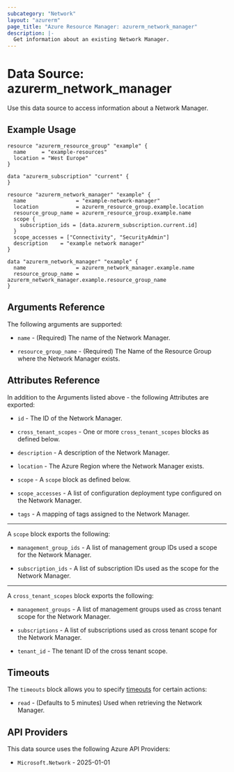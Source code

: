 ```yaml
---
subcategory: "Network"
layout: "azurerm"
page_title: "Azure Resource Manager: azurerm_network_manager"
description: |-
  Get information about an existing Network Manager.
---
```


# Data Source: azurerm_network_manager

Use this data source to access information about a Network Manager.

## Example Usage

```hcl
resource "azurerm_resource_group" "example" {
  name     = "example-resources"
  location = "West Europe"
}

data "azurerm_subscription" "current" {
}

resource "azurerm_network_manager" "example" {
  name                = "example-network-manager"
  location            = azurerm_resource_group.example.location
  resource_group_name = azurerm_resource_group.example.name
  scope {
    subscription_ids = [data.azurerm_subscription.current.id]
  }
  scope_accesses = ["Connectivity", "SecurityAdmin"]
  description    = "example network manager"
}

data "azurerm_network_manager" "example" {
  name                = azurerm_network_manager.example.name
  resource_group_name = azurerm_network_manager.example.resource_group_name
}
```

## Arguments Reference

The following arguments are supported:

* `name` - (Required) The name of the Network Manager.

* `resource_group_name` - (Required) The Name of the Resource Group where the Network Manager exists.


## Attributes Reference

In addition to the Arguments listed above - the following Attributes are exported:

* `id` - The ID of the Network Manager.

* `cross_tenant_scopes` - One or more `cross_tenant_scopes` blocks as defined below.

* `description` - A description of the Network Manager.

* `location` - The Azure Region where the Network Manager exists.

* `scope` - A `scope` block as defined below.

* `scope_accesses` - A list of configuration deployment type configured on the Network Manager.

* `tags` - A mapping of tags assigned to the Network Manager.

---

A `scope` block exports the following:

* `management_group_ids` - A list of management group IDs used a scope for the Network Manager.

* `subscription_ids` - A list of subscription IDs used as the scope for the Network Manager.

---

A `cross_tenant_scopes` block exports the following:

* `management_groups` - A list of management groups used as cross tenant scope for the Network Manager.

* `subscriptions` - A list of subscriptions used as cross tenant scope for the Network Manager.

* `tenant_id` - The tenant ID of the cross tenant scope.

 
## Timeouts

The `timeouts` block allows you to specify [timeouts](https://developer.hashicorp.com/terraform/language/resources/configure#define-operation-timeouts) for certain actions:

* `read` - (Defaults to 5 minutes) Used when retrieving the Network Manager.

## API Providers
<!-- This section is generated, changes will be overwritten -->
This data source uses the following Azure API Providers:

* `Microsoft.Network` - 2025-01-01
